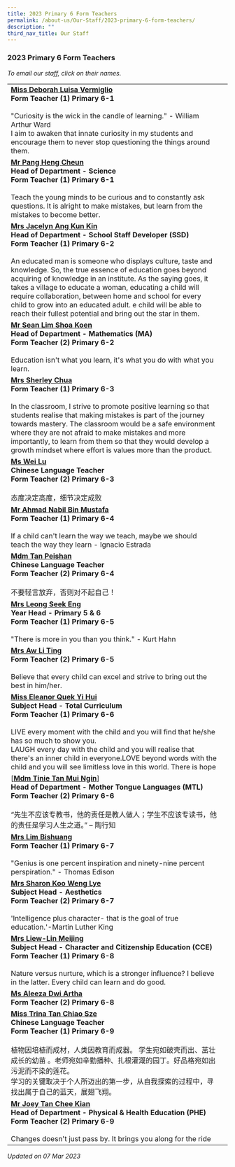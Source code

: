 ```yaml
---
title: 2023 Primary 6 Form Teachers
permalink: /about-us/Our-Staff/2023-primary-6-form-teachers/
description: ""
third_nav_title: Our Staff
---
```

### 2023 Primary 6 Form Teachers

*To email our staff, click on their names.*

|  |  |
|---|---|
[**Miss Deborah Luisa Vermiglio**](mailto:deborah_luisa_vermiglio@moe.edu.sg)<br>**Form Teacher (1) Primary 6-1**<br><br>"Curiosity is the wick in the candle of learning." - William Arthur Ward<br>I aim to awaken that innate curiosity in my students and encourage them to never stop questioning the things around them.  |
[**Mr Pang Heng Cheun**](mailto:pang_heng_cheun@moe.edu.sg)<br>**Head of Department - Science<br>Form Teacher (1) Primary 6-1**<br><br>Teach the young minds to be curious and to constantly ask questions. It is alright to make mistakes, but learn from the mistakes to become better.  |
[**Mrs Jacelyn Ang Kun Kin**](mailto:sim_kun_kin@moe.edu.sg)<br>**Head of Department - School Staff Developer (SSD)<br>Form Teacher (1) Primary 6-2**<br><br>An educated man is someone who displays culture, taste and knowledge. So, the true essence of education goes beyond acquiring of knowledge in an institute. As the saying goes, it takes a village to educate a woman, educating a child will require collaboration, between home and school for every child to grow into an educated adult. e child will be able to reach their fullest potential and bring out the star in them. |
[**Mr Sean Lim Shoa Koen**](mailto:lim_shoa_koen@moe.edu.sg)<br>**Head of Department - Mathematics (MA)<br>Form Teacher (2) Primary 6-2**<br><br>Education isn't what you learn, it's what you do with what you learn.  |
[**Mrs Sherley Chua**](mailto:sherley_a@moe.edu.sg)<br>**Form Teacher (1) Primary 6-3**<br><br>In the classroom, I strive to promote positive learning so that students realise that making mistakes is part of the journey towards mastery. The classroom would be a safe environment where they are not afraid to make mistakes and more importantly, to learn from them so that they would develop a growth mindset where effort is values more than the product.  |
[**Ms Wei Lu**](mailto:wei_lu@moe.edu.sg)<br>**Chinese Language Teacher<br>Form Teacher (2) Primary 6-3**<br><br>态度决定高度，细节决定成败  |
 [**Mr Ahmad Nabil Bin Mustafa**](mailto:ahmad_nabil_mustafa@moe.edu.sg)<br>**Form Teacher (1) Primary 6-4**<br><br>If a child can't learn the way we teach, maybe we should teach the way they learn - Ignacio Estrada  |
 [**Mdm Tan Peishan**](mailto:tan_peishan@moe.edu.sg)<br>**Chinese Language Teacher<br>Form Teacher (2) Primary 6-4**<br><br>不要轻言放弃，否则对不起自己！ |
[**Mrs Leong Seek Eng**](mailto:hong_seek_eng@moe.edu.sg)<br>**Year Head - Primary 5 &amp; 6<br>Form Teacher (1) Primary 6-5**<br><br>"There is more in you than you think." - Kurt Hahn |
[**Mrs Aw Li Ting**](mailto:heng_li_ting@moe.edu.sg)<br>**Form Teacher (2) Primary 6-5**<br><br>Believe that every child can excel and strive to bring out the best in him/her.  |
[**Miss Eleanor Quek Yi Hui**](mailto:quek_yi_hui_eleanor@moe.edu.sg)<br>**Subject Head - Total Curriculum<br>Form Teacher (1) Primary 6-6**<br><br>LIVE every moment with the child and you will find that he/she has so much to show you.<br>LAUGH every day with the child and you will realise that there's an inner child in everyone.LOVE beyond words with the child and you will see limitless love in this world. There is hope |
[**[**Mdm Tinie Tan Mui Ngin**](mailto:tan_mui_ngin_tinie@moe.edu.sg)**]<br>**Head of Department - Mother Tongue Languages (MTL)**<br>**Form Teacher (2) Primary 6-6**<br><br> “先生不应该专教书，他的责任是教人做人；学生不应该专读书，他的责任是学习人生之道。” – 陶行知|
[**Mrs Lim Bishuang**](mailto:chua_bishuang@moe.edu.sg)<br>**Form Teacher (1) Primary 6-7**<br><br>"Genius is one percent inspiration and ninety-nine percent perspiration." - Thomas Edison  |
[**Mrs Sharon Koo Weng Lye**](mailto:sharon_loh_weng_lye@moe.edu.sg)<br>**Subject Head - Aesthetics<br>Form Teacher (2) Primary 6-7**<br><br>'Intelligence plus character- that is the goal of true education.'-Martin Luther King |
[**Mrs Liew-Lin Meijing**](mailto:lin_meijing@moe.edu.sg)<br>**Subject Head - Character and Citizenship Education (CCE)<br>Form Teacher (1) Primary 6-8**<br><br>Nature versus nurture, which is a stronger influence? I believe in the latter. Every child can learn and do good. |
[**Ms Aleeza Dwi Artha**](mailto:aleeza_dwi_artha@moe.edu.sg)<br>**Form Teacher (2) Primary 6-8**<br> |
[**Miss Trina Tan Chiao Sze**](mailto:tan_chiao_sze_trina@moe.edu.sg)<br>**Chinese Language Teacher<br>Form Teacher (1) Primary 6-9**<br><br>植物因培植而成材，人类因教育而成器。 学生宛如破壳而出、茁壮成长的幼苗 。老师宛如辛勤播种、扎根灌溉的园丁。好品格宛如出污泥而不染的莲花。<br>学习的关键取决于个人所迈出的第一步，从自我探索的过程中，寻找出属于自己的蓝天，展翅飞翔。 |
[**Mr Joey Tan Chee Kian**](mailto:tan_chee_kian@moe.edu.sg)<br>**Head of Department - Physical &amp; Health Education (PHE)<br>Form Teacher (2) Primary 6-9**<br><br>Changes doesn't just pass by. It brings you along for the ride  |

*Updated on 07 Mar 2023*